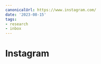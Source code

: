 ```yaml
---
canonicalUrl: https://www.instagram.com/
date: '2023-08-15'
tags:
- research
- inbox
---
```


# Instagram